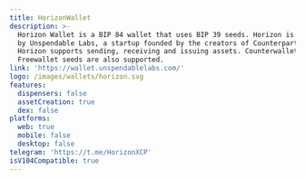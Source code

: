 ```yaml
---
title: HorizonWallet
description: >-
  Horizon Wallet is a BIP 84 wallet that uses BIP 39 seeds. Horizon is made
  by Unspendable Labs, a startup founded by the creators of Counterparty.
  Horizon supports sending, receiving and issuing assets. Counterwallet and
  Freewallet seeds are also supported.
link: 'https://wallet.unspendablelabs.com/'
logo: /images/wallets/horizon.svg
features:
  dispensers: false
  assetCreation: true
  dex: false
platforms:
  web: true
  mobile: false
  desktop: false
telegram: 'https://t.me/HorizonXCP'
isV104Compatible: true
---
```

